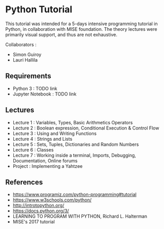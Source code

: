 # Python Tutorial

This tutorial was intended for a 5-days intensive programming tutorial in Python, in collaboration with MISE foundation. The theory lectures were primarily visual support, and thus are not exhaustive. 

Collaborators :
- Simon Guiroy
- Lauri Hallila

## Requirements

- Python 3 : TODO link
- Jupyter Notebook : TODO link

## Lectures

- Lecture 1 : Variables, Types, Basic Arithmetics Operators
- Lecture 2 : Boolean expression, Conditional Execution & Control Flow
- Lecture 3 : Using and Writing Functions
- Lecture 4 : Strings and Lists
- Lecture 5 : Sets, Tuples, Dictionaries and Random Numbers
- Lecture 6 : Classes
- Lecture 7 : Working inside a terminal, Imports, Debugging, Documentation, Online forums
- Project : Implementing a Yahtzee

## References

- https://www.programiz.com/python-programming#tutorial
- https://www.w3schools.com/python/
- http://introtopython.org/
- https://docs.python.org/3/
- LEARNING TO PROGRAM WITH PYTHON, Richard L. Halterman
- MISE's 2017 tutorial


